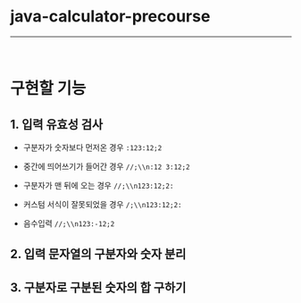 # java-calculator-precourse
---

<br>

# 구현할 기능

## 1. 입력 유효성 검사


- 구분자가 숫자보다 먼저온 경우
  `:123:12;2`

- 중간에 띄어쓰기가 들어간 경우
  `//;\\n:12 3:12;2`

- 구분자가 맨 뒤에 오는 경우
`//;\\n123:12;2:`

- 커스텀 서식이 잘못되었을 경우
`/;\\n123:12;2:`

- 음수입력
`//;\\n123:-12;2`

## 2. 입력 문자열의 구분자와 숫자 분리

## 3. 구분자로 구분된 숫자의 합 구하기
